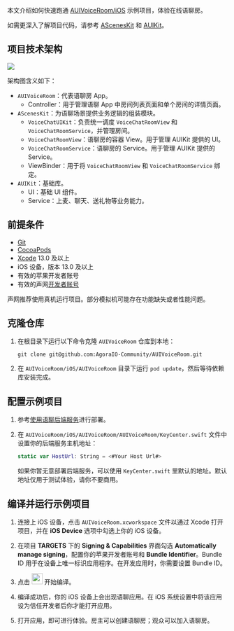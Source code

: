 本文介绍如何快速跑通 [AUIVoiceRoom/iOS](https://github.com/AgoraIO-Community/AUIVoiceRoom/tree/main/iOS) 示例项目，体验在线语聊房。

如需更深入了解项目代码，请参考 [AScenesKit](https://github.com/AgoraIO-Community/AUIVoiceRoom/tree/main/iOS/AScenesKit) 和 [AUIKit](https://github.com/AgoraIO-Community/AUIKit/blob/main/iOS/README_zh.md)。

## 项目技术架构

![](https://web-cdn.agora.io/docs-files/1697538180703)

架构图含义如下：

- `AUIVoiceRoom`：代表语聊房 App。
    - Controller：用于管理语聊 App 中房间列表页面和单个房间的详情页面。
- `AScenesKit`：为语聊场景提供业务逻辑的组装模块。
    - `VoiceChatUIKit`：负责统一调度 `VoiceChatRoomView` 和 `VoiceChatRoomService`，并管理房间。
    - `VoiceChatRoomView`：语聊房的容器 View。用于管理 AUIKit 提供的 UI。
    - `VoiceChatRoomService`：语聊房的 Service。用于管理 AUIKit 提供的 Service。
    - ViewBinder：用于将 `VoiceChatRoomView` 和 `VoiceChatRoomService` 绑定。
- `AUIKit`：基础库。
    - UI：基础 UI 组件。
    - Service：上麦、聊天、送礼物等业务能力。


## 前提条件

- [Git](https://git-scm.com/downloads)
- [CocoaPods](https://guides.cocoapods.org/using/getting-started.html#getting-started)
- [Xcode](https://apps.apple.com/cn/app/xcode/id497799835?mt=12) 13.0 及以上
- iOS 设备，版本 13.0 及以上
- 有效的苹果开发者账号
- 有效的声网[开发者账号](https://docs.agora.io/cn/Agora%20Platform/sign_in_and_sign_up)

<div class="alert note">声网推荐使用真机运行项目。部分模拟机可能存在功能缺失或者性能问题。</div>

## 克隆仓库

1. 在根目录下运行以下命令克隆 `AUIVoiceRoom` 仓库到本地：

    ```shell
    git clone git@github.com:AgoraIO-Community/AUIVoiceRoom.git
    ```

2. 在 `AUIVoiceRoom/iOS/AUIVoiceRoom` 目录下运行 `pod update`，然后等待依赖库安装完成。

## 配置示例项目

1. 参考[使用语聊后端服务](//TODO)进行部署。

2. 在 `AUIVoiceRoom/iOS/AUIVoiceRoom/AUIVoiceRoom/KeyCenter.swift` 文件中设置你的后端服务主机地址：

    ```swift
    static var HostUrl: String = <#Your Host Url#>
    ```

    如果你暂无意部署后端服务，可以使用 `KeyCenter.swift` 里默认的地址。默认地址仅用于测试体验，请你不要商用。

## 编译并运行示例项目

1. 连接上 iOS 设备，点击 `AUIVoiceRoom.xcworkspace` 文件以通过 Xcode 打开项目，并在 **iOS Device** 选项中勾选上你的 iOS 设备。

2. 在项目 **TARGETS** 下的 **Signing & Capabilities** 界面勾选 **Automatically manage signing**，配置你的苹果开发者账号和 **Bundle Identifier**。Bundle ID 用于在设备上唯一标识应用程序。在开发应用时，你需要设置 Bundle ID。

3. 点击 <img src="https://web-cdn.agora.io/docs-files/1639710560035" width="25" style="display: inline;"/> 开始编译。

4. 编译成功后，你的 iOS 设备上会出现语聊应用。在 iOS 系统设置中将该应用设为信任开发者后你才能打开应用。

5. 打开应用，即可进行体验。房主可以创建语聊房；观众可以加入语聊房。